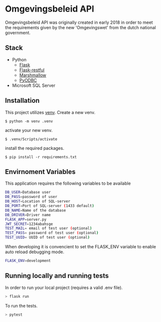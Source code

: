 # Omgevingsbeleid API
Omgevingsbeleid API was originally created in early 2018 in order to meet the requirements
given by the new 'Omgevingswet' from the dutch national government.

## Stack
- Python
    + [Flask](http://flask.pocoo.org/)
    + [Flask-restful](https://github.com/flask-restful/flask-restful)
    + [Marshmallow](http://marshmallow.readthedocs.io/en/3.0/)
    + [PyODBC](https://github.com/mkleehammer/pyodbc)
- Microsoft SQL Server

## Installation
This project utilizes [venv](https://docs.python.org/3/tutorial/venv.html). Create a new venv.
```shell
$ python -m venv .venv
```
activate your new venv.
```shell
$ .venv/Scripts/activate
```
install the required packages.
```shell
$ pip install -r requirements.txt
```

## Envirnoment Variables
This application requires the following variables to be available
``` bash
DB_USER=Database user
DB_PASS=password of user
DB_HOST=Location of SQL-server
DB_PORT=Port of SQL-server (1433 default)
DB_NAME=Name of the database
DB_DRIVER=Driver name
FLASK_APP=server.py
JWT_SECRET=1234abahsge
TEST_MAIL= email of test user (optional)
TEST_PASS= password of test user (optional)
TEST_UUID= UUID of test user (optional)
```
When developing it is convencient to set the FLASK_ENV variable to enable auto reload debugging mode.

```bash
FLASK_ENV=development
```

## Running locally and running tests
In order to run your local project (requires a valid .env file).
```bash
> flask run
```

To run the tests.
```bash
> pytest
```
